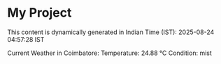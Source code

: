 # My Project

This content is dynamically generated in Indian Time (IST): 2025-08-24 04:57:28 IST


Current Weather in Coimbatore:
Temperature: 24.88 °C
Condition: mist
